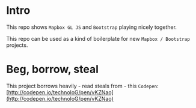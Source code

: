 # Intro

This repo shows `Mapbox GL JS` and `Bootstrap` playing nicely together.

This repo can be used as a kind of boilerplate for new `Mapbox / Bootstrap` projects.

# Beg, borrow, steal

This project borrows heavily - read steals from - this `Codepen`: [http://codepen.io/technoloG/pen/vKZNao](http://codepen.io/technoloG/pen/vKZNao)